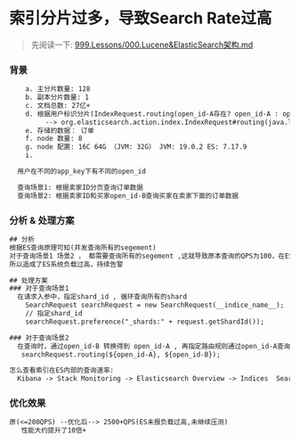 # 索引分片过多，导致Search Rate过高
> 先阅读一下: [999.Lessons/000.Lucene&ElasticSearch架构.md](../../../999.Lessons/000.Lucene&ElasticSearch架构.md)

### 背景
```txt
    a. 主分片数量: 128 
    b. 副本分片数量: 1 
    c. 文档总数: 27亿+
    d. 根据用户标识分片(IndexRequest.routing(open_id-A存在? open_id-A : open_id-B);)
         --> org.elasticsearch.action.index.IndexRequest#routing(java.lang.String)
    e. 存储的数据： 订单
    f. node 数量: 8
    g. node 配置: 16C 64G （JVM: 32G） JVM: 19.0.2 ES: 7.17.9
    i. 

  用户在不同的app_key下有不同的open_id

  查询场景1: 根据卖家ID分页查询订单数据
  查询场景2: 根据卖家ID和买家open_id-B查询买家在卖家下面的订单数据
```

### 分析 & 处理方案
```txt
## 分析
根据ES查询原理可知(并发查询所有的segement)
对于查询场景1 场景2 ， 都需要查询所有的segement ,这就导致原本查询的QPS为100，在ES内部被放大100倍+,
所以造成了ES系统负载过高，持续告警

## 处理方案
### 对于查询场景1
  在请求入参中，指定shard_id , 循环查询所有的shard
    SearchRequest searchRequest = new SearchRequest(__indice_name__);
    // 指定shard_id
    searchRequest.preference("_shards:" + request.getShardId());

### 对于查询场景2
  在查询时，通过open_id-B 转换得到 open_id-A , 再指定路由规则通过open_id-A查询订单列表
   searchRequest.routing(${open_id-A}, ${open_id-B});

怎么查看索引在ES内部的查询速率:
  Kibana -> Stack Monitoring -> Elasticsearch Overview -> Indices  Search Rate就是查询速率
```

### 优化效果
```txt
原(<=200QPS) --优化后--> 2500+QPS(ES未报负载过高,未继续压测) 
   性能大约提升了10倍+
```
